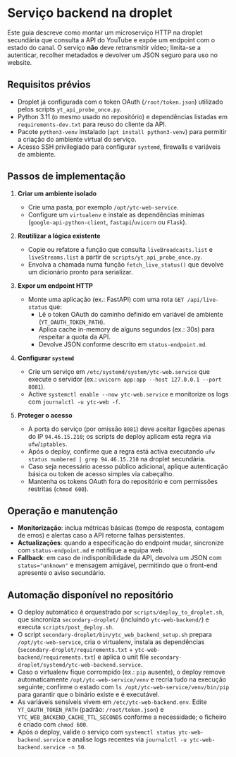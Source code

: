 # Serviço backend na droplet

Este guia descreve como montar um microserviço HTTP na droplet secundária que consulta a API do YouTube e expõe um endpoint com o estado do canal. O serviço **não** deve retransmitir vídeo; limita-se a autenticar, recolher metadados e devolver um JSON seguro para uso no website.

## Requisitos prévios

- Droplet já configurada com o token OAuth (`/root/token.json`) utilizado pelos scripts `yt_api_probe_once.py`.
- Python 3.11 (o mesmo usado no repositório) e dependências listadas em `requirements-dev.txt` para reuso do cliente da API.
- Pacote `python3-venv` instalado (`apt install python3-venv`) para permitir a criação do ambiente virtual do serviço.
- Acesso SSH privilegiado para configurar `systemd`, firewalls e variáveis de ambiente.

## Passos de implementação

1. **Criar um ambiente isolado**
   - Crie uma pasta, por exemplo `/opt/ytc-web-service`.
   - Configure um `virtualenv` e instale as dependências mínimas (`google-api-python-client`, `fastapi`/`uvicorn` ou `Flask`).

2. **Reutilizar a lógica existente**
   - Copie ou refatore a função que consulta `liveBroadcasts.list` e `liveStreams.list` a partir de `scripts/yt_api_probe_once.py`.
   - Envolva a chamada numa função `fetch_live_status()` que devolve um dicionário pronto para serializar.

3. **Expor um endpoint HTTP**
   - Monte uma aplicação (ex.: FastAPI) com uma rota `GET /api/live-status` que:
     - Lê o token OAuth do caminho definido em variável de ambiente (`YT_OAUTH_TOKEN_PATH`).
     - Aplica cache in-memory de alguns segundos (ex.: 30s) para respeitar a quota da API.
     - Devolve JSON conforme descrito em `status-endpoint.md`.

4. **Configurar `systemd`**
   - Crie um serviço em `/etc/systemd/system/ytc-web.service` que execute o servidor (ex.: `uvicorn app:app --host 127.0.0.1 --port 8081`).
   - Active `systemctl enable --now ytc-web.service` e monitorize os logs com `journalctl -u ytc-web -f`.

5. **Proteger o acesso**
   - A porta do serviço (por omissão `8081`) deve aceitar ligações apenas do IP `94.46.15.210`; os scripts de deploy aplicam esta regra via `ufw`/`iptables`.
   - Após o deploy, confirme que a regra está activa executando `ufw status numbered | grep 94.46.15.210` na droplet secundária.
   - Caso seja necessário acesso público adicional, aplique autenticação básica ou token de acesso simples via cabeçalho.
   - Mantenha os tokens OAuth fora do repositório e com permissões restritas (`chmod 600`).

## Operação e manutenção

- **Monitorização**: inclua métricas básicas (tempo de resposta, contagem de erros) e alertas caso a API retorne falhas persistentes.
- **Actualizações**: quando a especificação do endpoint mudar, sincronize com `status-endpoint.md` e notifique a equipa web.
- **Fallback**: em caso de indisponibilidade da API, devolva um JSON com `status="unknown"` e mensagem amigável, permitindo que o front-end apresente o aviso secundário.

## Automação disponível no repositório

- O deploy automático é orquestrado por `scripts/deploy_to_droplet.sh`, que sincroniza `secondary-droplet/` (incluindo `ytc-web-backend/`) e executa `scripts/post_deploy.sh`.
- O script `secondary-droplet/bin/ytc_web_backend_setup.sh` prepara `/opt/ytc-web-service`, cria o virtualenv, instala as dependências (`secondary-droplet/requirements.txt` + `ytc-web-backend/requirements.txt`) e aplica o unit file `secondary-droplet/systemd/ytc-web-backend.service`.
- Caso o virtualenv fique corrompido (ex.: `pip` ausente), o deploy remove automaticamente `/opt/ytc-web-service/venv` e recria tudo na execução seguinte; confirme o estado com `ls /opt/ytc-web-service/venv/bin/pip` para garantir que o binário existe e é executável.
- As variáveis sensíveis vivem em `/etc/ytc-web-backend.env`. Edite `YT_OAUTH_TOKEN_PATH` (padrão: `/root/token.json`) e `YTC_WEB_BACKEND_CACHE_TTL_SECONDS` conforme a necessidade; o ficheiro é criado com `chmod 600`.
- Após o deploy, valide o serviço com `systemctl status ytc-web-backend.service` e analise logs recentes via `journalctl -u ytc-web-backend.service -n 50`.

